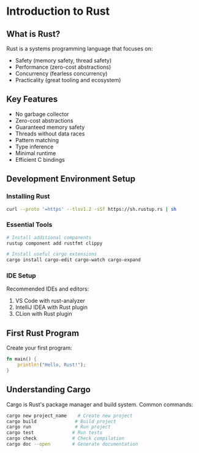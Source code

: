 # Introduction to Rust

## What is Rust?

Rust is a systems programming language that focuses on:

- Safety (memory safety, thread safety)
- Performance (zero-cost abstractions)
- Concurrency (fearless concurrency)
- Practicality (great tooling and ecosystem)

## Key Features

- No garbage collector
- Zero-cost abstractions
- Guaranteed memory safety
- Threads without data races
- Pattern matching
- Type inference
- Minimal runtime
- Efficient C bindings

## Development Environment Setup

### Installing Rust

```bash
curl --proto '=https' --tlsv1.2 -sSf https://sh.rustup.rs | sh
```

### Essential Tools

```bash
# Install additional components
rustup component add rustfmt clippy

# Install useful cargo extensions
cargo install cargo-edit cargo-watch cargo-expand
```

### IDE Setup

Recommended IDEs and editors:

1. VS Code with rust-analyzer
2. IntelliJ IDEA with Rust plugin
3. CLion with Rust plugin

## First Rust Program

Create your first program:

```rust
fn main() {
    println!("Hello, Rust!");
}
```

## Understanding Cargo

Cargo is Rust's package manager and build system. Common commands:

```bash
cargo new project_name    # Create new project
cargo build              # Build project
cargo run                # Run project
cargo test              # Run tests
cargo check             # Check compilation
cargo doc --open        # Generate documentation
```
